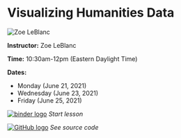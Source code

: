# Visualizing Humanities Data
![Zoe LeBlanc](https://s3.amazonaws.com/org.jstor.labs/2021/02/zoe300.png)

**Instructor:** Zoe LeBlanc

**Time:** 10:30am-12pm (Eastern Daylight Time)

**Dates:**
* Monday (June 21, 2021)
* Wednesday (June 23, 2021)
* Friday (June 25, 2021)


[![binder logo](https://static.mybinder.org/badge_logo.svg)](https://binder.constellate.org/v2/gh/ZoeLeBlanc/visualizing_humanities_data_workshop/master) *Start lesson*

[![GitHub logo](https://ithaka-labs.s3.amazonaws.com/static-files/images/tdm/tdmdocs/github-logo.png)](https://github.com/ZoeLeBlanc/visualizing_humanities_data_workshop) *See source code*
